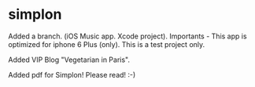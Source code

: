 # simplon

Added a branch. (iOS Music app. Xcode project).
Importants - This app is optimized for iphone 6 Plus (only).
This is a test project only.



Added VIP Blog "Vegetarian in Paris". 


Added pdf for Simplon! Please read! :-) 
